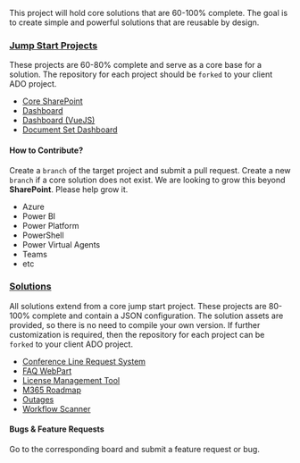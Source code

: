 This project will hold core solutions that are 60-100% complete. The goal is to create simple and powerful solutions that are reusable by design.

### [Jump Start Projects](https://dev.azure.com/gudatta/Datta%20Framework/_wiki/wikis/Datta-Framework.wiki/23/Jump-Start-Projects)

These projects are 60-80% complete and serve as a core base for a solution. The repository for each project should be `forked` to your client ADO project.

* [Core SharePoint](https://dev.azure.com/gudatta/Datta%20Framework/_git/core-sp)
* [Dashboard](https://dev.azure.com/gudatta/Datta%20Framework/_git/dashboard)
* [Dashboard (VueJS)](https://dev.azure.com/gudatta/Datta%20Framework/_git/dashboard-vue)
* [Document Set Dashboard](https://dev.azure.com/gudatta/Datta%20Framework/_git/docset-dashboard)

#### How to Contribute?

Create a `branch` of the target project and submit a pull request. Create a new `branch` if a core solution does not exist. We are looking to grow this beyond **SharePoint**. Please help grow it.

* Azure
* Power BI
* Power Platform
* PowerShell
* Power Virtual Agents
* Teams
* etc

### [Solutions](https://dev.azure.com/gudatta/Datta%20Framework/_wiki/wikis/Datta-Framework.wiki/25/Solutions)

All solutions extend from a core jump start project. These projects are 80-100% complete and contain a JSON configuration. The solution assets are provided, so there is no need to compile your own version. If further customization is required, then the repository for each project can be `forked` to your client ADO project.

* [Conference Line Request System](https://dev.azure.com/gudatta/Datta%20Framework/_wiki/wikis/Datta-Framework.wiki/43/Conference-Line-Request-System)
* [FAQ WebPart](https://dev.azure.com/gudatta/Datta%20Framework/_wiki/wikis/Datta-Framework.wiki/44/FAQ-WebPart)
* [License Management Tool](https://dev.azure.com/gudatta/Datta%20Framework/_wiki/wikis/Datta-Framework.wiki/45/License-Management-Tool)
* [M365 Roadmap](https://dev.azure.com/gudatta/Datta%20Framework/_wiki/wikis/Datta-Framework.wiki/47/M365-Roadmap)
* [Outages](https://dev.azure.com/gudatta/Datta%20Framework/_wiki/wikis/Datta-Framework.wiki/49/Outages)
* [Workflow Scanner](https://dev.azure.com/gudatta/Datta%20Framework/_wiki/wikis/Datta-Framework.wiki/53/Workflow-Scanner)

#### Bugs & Feature Requests

Go to the corresponding board and submit a feature request or bug.
